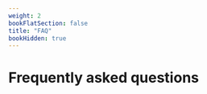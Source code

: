 ```yaml
---
weight: 2
bookFlatSection: false
title: "FAQ"
bookHidden: true
---
```


<link rel="stylesheet" type="text/css" href="{{ "/hugo-cite.css" | relURL }}" />

# Frequently asked questions
